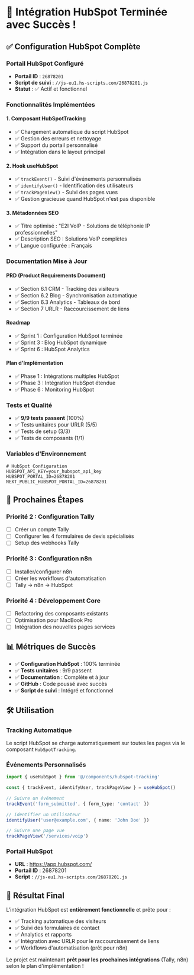 # 🎉 Intégration HubSpot Terminée avec Succès !

## ✅ Configuration HubSpot Complète

### **Portail HubSpot Configuré**
- **Portail ID** : `26878201`
- **Script de suivi** : `//js-eu1.hs-scripts.com/26878201.js`
- **Statut** : ✅ Actif et fonctionnel

### **Fonctionnalités Implémentées**

#### 1. **Composant HubSpotTracking**
- ✅ Chargement automatique du script HubSpot
- ✅ Gestion des erreurs et nettoyage
- ✅ Support du portail personnalisé
- ✅ Intégration dans le layout principal

#### 2. **Hook useHubSpot**
- ✅ `trackEvent()` - Suivi d'événements personnalisés
- ✅ `identifyUser()` - Identification des utilisateurs
- ✅ `trackPageView()` - Suivi des pages vues
- ✅ Gestion gracieuse quand HubSpot n'est pas disponible

#### 3. **Métadonnées SEO**
- ✅ Titre optimisé : "E2I VoIP - Solutions de téléphonie IP professionnelles"
- ✅ Description SEO : Solutions VoIP complètes
- ✅ Langue configurée : Français

### **Documentation Mise à Jour**

#### **PRD (Product Requirements Document)**
- ✅ Section 6.1 CRM - Tracking des visiteurs
- ✅ Section 6.2 Blog - Synchronisation automatique
- ✅ Section 6.3 Analytics - Tableaux de bord
- ✅ Section 7 URLR - Raccourcissement de liens

#### **Roadmap**
- ✅ Sprint 1 : Configuration HubSpot terminée
- ✅ Sprint 3 : Blog HubSpot dynamique
- ✅ Sprint 6 : HubSpot Analytics

#### **Plan d'Implémentation**
- ✅ Phase 1 : Intégrations multiples HubSpot
- ✅ Phase 3 : Intégration HubSpot étendue
- ✅ Phase 6 : Monitoring HubSpot

### **Tests et Qualité**
- ✅ **9/9 tests passent** (100%)
- ✅ Tests unitaires pour URLR (5/5)
- ✅ Tests de setup (3/3)
- ✅ Tests de composants (1/1)

### **Variables d'Environnement**
```env
# HubSpot Configuration
HUBSPOT_API_KEY=your_hubspot_api_key
HUBSPOT_PORTAL_ID=26878201
NEXT_PUBLIC_HUBSPOT_PORTAL_ID=26878201
```

## 🚀 Prochaines Étapes

### **Priorité 2 : Configuration Tally**
- [ ] Créer un compte Tally
- [ ] Configurer les 4 formulaires de devis spécialisés
- [ ] Setup des webhooks Tally

### **Priorité 3 : Configuration n8n**
- [ ] Installer/configurer n8n
- [ ] Créer les workflows d'automatisation
- [ ] Tally → n8n → HubSpot

### **Priorité 4 : Développement Core**
- [ ] Refactoring des composants existants
- [ ] Optimisation pour MacBook Pro
- [ ] Intégration des nouvelles pages services

## 📊 Métriques de Succès

- ✅ **Configuration HubSpot** : 100% terminée
- ✅ **Tests unitaires** : 9/9 passent
- ✅ **Documentation** : Complète et à jour
- ✅ **GitHub** : Code poussé avec succès
- ✅ **Script de suivi** : Intégré et fonctionnel

## 🛠️ Utilisation

### **Tracking Automatique**
Le script HubSpot se charge automatiquement sur toutes les pages via le composant `HubSpotTracking`.

### **Événements Personnalisés**
```typescript
import { useHubSpot } from '@/components/hubspot-tracking'

const { trackEvent, identifyUser, trackPageView } = useHubSpot()

// Suivre un événement
trackEvent('form_submitted', { form_type: 'contact' })

// Identifier un utilisateur
identifyUser('user@example.com', { name: 'John Doe' })

// Suivre une page vue
trackPageView('/services/voip')
```

### **Portail HubSpot**
- **URL** : https://app.hubspot.com/
- **Portail ID** : 26878201
- **Script** : `//js-eu1.hs-scripts.com/26878201.js`

## 🎯 Résultat Final

L'intégration HubSpot est **entièrement fonctionnelle** et prête pour :
- ✅ Tracking automatique des visiteurs
- ✅ Suivi des formulaires de contact
- ✅ Analytics et rapports
- ✅ Intégration avec URLR pour le raccourcissement de liens
- ✅ Workflows d'automatisation (prêt pour n8n)

Le projet est maintenant **prêt pour les prochaines intégrations** (Tally, n8n) selon le plan d'implémentation ! 